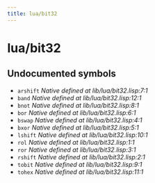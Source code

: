 ```yaml
---
title: lua/bit32
---
```

# lua/bit32
## Undocumented symbols
 - `arshift` *Native defined at lib/lua/bit32.lisp:7:1*
 - `band` *Native defined at lib/lua/bit32.lisp:12:1*
 - `bnot` *Native defined at lib/lua/bit32.lisp:8:1*
 - `bor` *Native defined at lib/lua/bit32.lisp:6:1*
 - `bswap` *Native defined at lib/lua/bit32.lisp:4:1*
 - `bxor` *Native defined at lib/lua/bit32.lisp:5:1*
 - `lshift` *Native defined at lib/lua/bit32.lisp:10:1*
 - `rol` *Native defined at lib/lua/bit32.lisp:1:1*
 - `ror` *Native defined at lib/lua/bit32.lisp:3:1*
 - `rshift` *Native defined at lib/lua/bit32.lisp:2:1*
 - `tobit` *Native defined at lib/lua/bit32.lisp:9:1*
 - `tohex` *Native defined at lib/lua/bit32.lisp:11:1*
